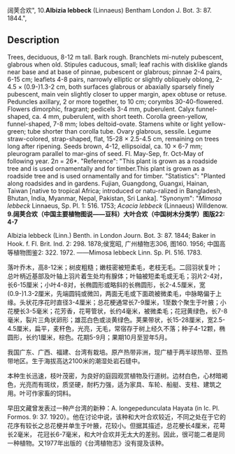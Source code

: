 阔荚合欢",
10.**Albizia lebbeck** (Linnaeus) Bentham London J. Bot. 3: 87. 1844.",

## Description
Trees, deciduous, 8-12 m tall. Bark rough. Branchlets mi-nutely pubescent, glabrous when old. Stipules caducous, small; leaf rachis with disklike glands near base and at base of pinnae, pubescent or glabrous; pinnae 2-4 pairs, 6-15 cm; leaflets 4-8 pairs, narrowly elliptic or slightly obliquely oblong, 2-4.5 × (0.9-)1.3-2 cm, both surfaces glabrous or abaxially sparsely finely pubescent, main vein slightly closer to upper margin, apex obtuse or retuse. Peduncles axillary, 2 or more together, to 10 cm; corymbs 30-40-flowered. Flowers dimorphic, fragrant; pedicels 3-4 mm, puberulent. Calyx funnel-shaped, ca. 4 mm, puberulent, with short teeth. Corolla green-yellow, funnel-shaped, 7-8 mm; lobes deltoid-ovate. Stamens white or light yellow-green; tube shorter than corolla tube. Ovary glabrous, sessile. Legume straw-colored, strap-shaped, flat, 15-28 × 2.5-4.5 cm, remaining on trees long after ripening. Seeds brown, 4-12, ellipsoidal, ca. 10 × 6-7 mm; pleurogram parallel to mar-gins of seed. Fl. May-Sep, fr. Oct-May of following year. 2*n* = 26*.
  "Reference": "This plant is grown as a roadside tree and is used ornamentally and for timber.This plant is grown as a roadside tree and is used ornamentally and for timber.
  "Statistics": "Planted along roadsides and in gardens. Fujian, Guangdong, Guangxi, Hainan, Taiwan [native to tropical Africa; introduced or natu-ralized in Bangladesh, Bhutan, India, Myanmar, Nepal, Pakistan, Sri Lanka].
  "Synonym": "*Mimosa lebbeck* Linnaeus, Sp. Pl. 1: 516. 1753; *Acacia lebbeck* (Linnaeus) Willdenow.
**9.阔荚合欢（中国主要植物图说——豆科）大叶合欢（中国树木分类学）图版22: 4-7**

Albizia lebbeck (Linn.) Benth. in London Journ. Bot. 3: 87. 1844; Baker in Hook. f. Fl. Brit. Ind. 2: 298. 1878;侯宽昭, 广州植物志306, 图160. 1956; 中国高等植物图鉴2: 322. 1972. ——Mimosa lebbeck Linn. Sp. Pl. 516. 1783.

落叶乔木，高8-12米；树皮粗糙；嫩枝密被短柔毛，老枝无毛。二回羽状复叶；总叶柄近基部及叶轴上羽片着生处均有腺体；叶轴被短柔毛或无毛；羽片2-4对，长6-15厘米；小叶4-8对，长椭圆形或略斜的长椭圆形，长2-4.5厘米，宽(0.9-)1.3-2厘米，先端圆钝或微凹，两面无毛或下面疏被微柔毛，中脉略偏于上缘。头状花序花时直径3-4厘米；总花梗通常长7-9厘米，1至数个聚生于叶腋；小花梗长3-5毫米；花芳香，花萼管状，长约4毫米，被微柔毛；花冠黄绿色，长7-8毫米，裂片三角状卵形；雄蕊白色或淡黄绿色。荚果带状，长15-28厘米，宽2.5-4.5厘米，扁平，麦秆色，光亮，无毛，常宿存于树上经久不落；种子4-12颗，椭圆形，长约1厘米，棕色。花期5-9月；果期10月至翌年5月。

我国广东、广西、福建、台湾有栽培。原产热带非洲，现广植于两半球热带、亚热带地区。生于海拔高达2100米的潮湿处岩石缝中。

本种生长迅速，枝叶茂密，为良好的庭园观赏植物及行道树。边材白色，心材暗褐色，光亮而有斑纹，质坚硬，耐朽力强，适为家具、车轮、船艇、支柱、建筑之用。叶可作家畜的饲料。

早田文藏曾发表过一种产台湾的新种：A. longepedunculata Hayata (in Ic. Pl. Formos. 9: 37. 1920）。他在讨论中说，该种和大叶合欢较近，不同之处在于它的花序有较长之总花梗并单生于叶腋，花较小。但据其描述，总花梗长4厘米，花萼长2毫米， 花冠长6-7毫米，和大叶合欢并无太大的差别。因此，很可能二者是同一种植物。又1977年出版的《台湾植物志》没有提及该种。
